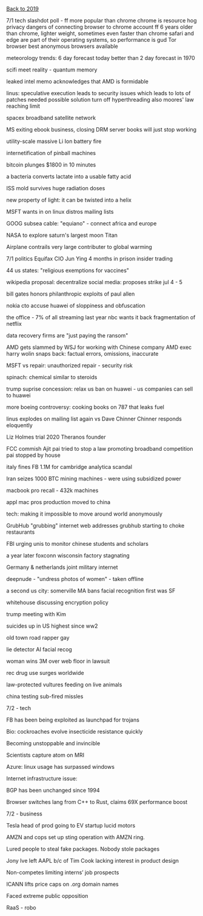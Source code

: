 [Back to 2019](2019index.md)


7/1 tech
slashdot poll - ff more popular than chrome
chrome is resource hog
  privacy dangers of connecting browser to chrome account
ff 6 years older than chrome, lighter weight, sometimes even faster than chrome
safari and edge are part of their operating systems, so performance is gud
Tor browser best anonymous browsers available

meteorology trends: 6 day forecast today better than 2 day forecast in 1970

scifi meet reality - quantum memory

leaked intel memo acknowledges that AMD is formidable

linus: speculative execution leads to security issues which leads to lots of patches needed
possible solution turn off hyperthreading
also
moores' law reaching limit

spacex broadband satellite network

MS exiting ebook business, closing DRM server
books will just stop working

utility-scale massive Li Ion battery fire

internetification of pinball machines

bitcoin plunges $1800 in 10 minutes

a bacteria converts lactate into a usable fatty acid

ISS mold survives huge radiation doses

new property of light: it can be twisted into a helix

MSFT wants in on linux distros mailing lists

GOOG subsea cable: "equiano" - connect africa and europe

NASA to explore saturn's largest moon Titan

Airplane contrails very large contributer to global warming

7/1 politics
Equifax CIO Jun Ying 4 months in prison insider trading

44 us states: "religious exemptions for vaccines"

wikipedia proposal: decentralize social media: proposes strike jul 4 - 5

bill gates honors philanthropic exploits of paul allen

nokia cto accuse huawei of sloppiness and obfuscation

the office - 7% of all streaming last year
nbc wants it back
fragmentation of netflix

data recovery firms are "just paying the ransom"

AMD gets slammed by WSJ for working with Chinese company
AMD exec harry wolin snaps back: factual errors, omissions, inaccurate

MSFT vs repair: unauthorized repair - security risk

spinach: chemical similar to steroids

trump suprise concession: relax us ban on huawei - us companies can sell to huawei

more boeing controversy: cooking books on 787 that leaks fuel

linus explodes on mailing list again
vs Dave Chinner
Chinner responds eloquently

Liz Holmes trial 2020
Theranos founder

FCC commish Ajit pai tried to stop a law promoting broadband competition
pai stopped by house

italy fines FB 1.1M for cambridge analytica scandal

Iran seizes 1000 BTC mining machines - were using subsidized power

macbook pro recall - 432k machines

appl mac pros production moved to china

tech: making it impossible to move around world anonymously

GrubHub "grubbing" internet web addresses
grubhub starting to choke restaurants

FBI urging unis to monitor chinese students and scholars

a year later foxconn wisconsin factory stagnating

Germany & netherlands joint military internet

deepnude - "undress photos of women" - taken offline

a second us city: somerville MA bans facial recognition
first was SF

whitehouse discussing encryption policy

trump meeting with Kim

suicides up in US highest since ww2

old town road rapper gay

lie detector AI facial recog

woman wins 3M over web floor in lawsuit

rec drug use surges worldwide

law-protected vultures feeding on live animals

china testing sub-fired missles

7/2 - tech

FB has been being exploited as launchpad for trojans


Bio: cockroaches evolve insecticide resistance quickly

Becoming unstoppable and invincible


Scientists capture atom on MRI


Azure:  linux usage has surpassed windows


Internet infrastructure issue:

BGP has been unchanged since 1994


Browser switches lang from C++ to Rust, claims 69X performance boost


7/2 - business

Tesla head of prod going to EV startup lucid motors


AMZN and cops set up sting operation with AMZN ring.

Lured people to steal fake packages.  Nobody stole packages


Jony Ive left AAPL b/c of Tim Cook lacking interest in product design


Non-competes limiting interns’ job prospects


ICANN lifts price caps on .org domain names

Faced extreme public opposition


RaaS - robo
